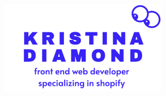 ![Kristina Diamond](KristinaDiamond.png)

<!-- ## Project setup
```
npm install
```

### Compiles and hot-reloads for development
```
npm run serve
```

### Compiles and minifies for production
```
npm run build
```

### Lints and fixes files
```
npm run lint
```

### Launch to Github Pages
```
npm run build
git add dist && git commit -m 'adding dist subtree'
git subtree push --prefix dist origin gh-pages
```
